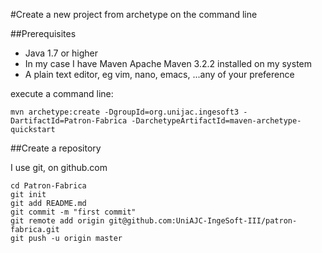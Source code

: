 
#Create a new project from archetype on the command line

##Prerequisites  

* Java 1.7 or higher 
* In my case I have Maven Apache Maven 3.2.2 installed on my system 
* A plain text editor, eg vim, nano, emacs, ...any of your preference

execute a command line:

    mvn archetype:create -DgroupId=org.unijac.ingesoft3 -DartifactId=Patron-Fabrica -DarchetypeArtifactId=maven-archetype-quickstart
    
##Create a repository

I use git, on github.com

    cd Patron-Fabrica
    git init
    git add README.md
    git commit -m "first commit"
    git remote add origin git@github.com:UniAJC-IngeSoft-III/patron-fabrica.git
    git push -u origin master


